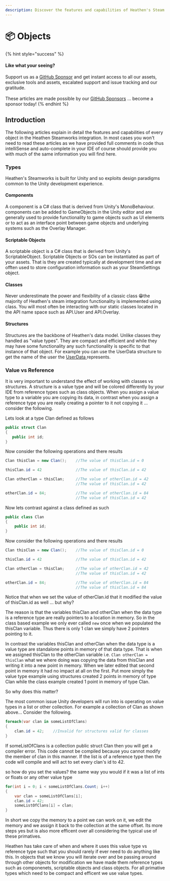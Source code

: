 ```yaml
---
description: Discover the features and capabilities of Heathen's Steam API objects
---
```


# 📦 Objects

{% hint style="success" %}
#### Like what your seeing?

Support us as a [GitHub Sponsor](../../../../become-a-sponsor/) and get instant access to all our assets, exclusive tools and assets, escalated support and issue tracking and our gratitude.\
\
These articles are made possible by our [GitHub Sponsors](../../../../become-a-sponsor/) ... become a sponsor today!
{% endhint %}

## &#x20;Introduction

The following articles explain in detail the features and capabilities of every object in the Heathen Steamworks integration. In most cases you won't need to read these articles as we have provided full comments in code thus intelliSense and auto-complete in your IDE of course should provide you with much of the same information you will find here.

### Types

Heathen's Steamworks is built for Unity and so exploits design paradigms common to the Unity development experience.

#### Components

A component is a C# class that is derived from Unity's MonoBehaviour. components can be added to GameObjects in the Unity editor and are generally used to provide functionality to game objects such as UI elements or to act as an interface point between game objects and underlying systems such as the Overlay Manager.

#### Scriptable Objects

A scriptable object is a C# class that is derived from Unity's ScriptableObject. Scriptable Objects or SOs can be instantiated as part of your assets. That is they are created typically at development time and are offten used to store configuration information such as your SteamSettings object.

#### Classes

Never underestimate the power and flexibility of a classic class 😁the majority of Heathen's steam integration functionality is implemented  using class. You will most often be interacting with our static classes located in the API name space such as API.User and API.Overlay.

#### Structures

Structures are the backbone of Heathen's data model. Unlike classes they handled as "value types". They are compact and efficient and while they may have some functionality any such functionality is specific to that instance of that object. For example you can use the UserData structure to get the name of the user the [UserData ](../data-layer/user-data.md)represents.

### Value vs Reference

It is very important to understand the effect of working with classes vs structures. A structure is a value type and will be colored differently by your IDE from reference types such as class objects. When you assign a value type to a variable you are copying its data, in contrast when you assign a reference type you are really creating a pointer to it not copying it ... consider the following.

Lets look at a type Clan defined as follows

```csharp
public struct Clan
{
   public int id;
}
```

Now consider the following operations and there results

```csharp
Clan thisClan = new Clan();    //The value of thisClan.id = 0

thisClan.id = 42               //The value of thisClan.id = 42

Clan otherClan = thisClan;     //The value of otherClan.id = 42
                               //The value of thisClan.id = 42

otherClan.id = 84;             //The value of otherClan.id = 84
                               //The value of thisClan.id = 42
```

Now lets contrast against a class defined as such

```csharp
public class Clan
{
    public int id;
}
```

Now consider the following operations and there results

```csharp
Clan thisClan = new Clan();    //The value of thisClan.id = 0

thisClan.id = 42               //The value of thisClan.id = 42

Clan otherClan = thisClan;     //The value of otherClan.id = 42
                               //The value of thisClan.id = 42

otherClan.id = 84;             //The value of otherClan.id = 84
                               //The value of thisClan.id = 84
```

Notice that when we set the value of otherClan.id that it modified the value of thisClan.id as well ... but why?

The reason is that the variables thisClan and otherClan when the data type is a reference type are really pointers to a location in memory. So in the class based example we only ever called `new` once when we populated the thisClan variable. Thus there is only 1 clan we simply have 2 pointers pointing to it.

In contrast the variables thisClan and otherClan when the data type is a value type are standalone points in memory of that data type. That is when we assigned thisClan to the otherClan variable i.e. `Clan otherClan = thisClan` what we where doing was copying the data from thisClan and writing it into a new point in memory. When we later edited that second point in memory it had no impact at all on the first. Put more simply the value type example using structures created 2 points in memory of type Clan while the class example created 1 point in memory of type Clan.

So why does this matter?

The most common issue Unity developers will run into is operating on value types in a list or other collection. For example a collection of Clan as shown above... Consider the following.

```csharp
foreach(var clan in someListOfClans)
{
    clan.id = 42;    //Invalid for structures valid for classes
}
```

If someListOfClans is a collection public struct Clan then you will get a compiler error. This code cannot be compiled because you cannot modify the member of clan in this manner. If the list is of a reference type then the code will compile and will act to set every clan's id to 42.

so how do you set the values? the same way you would if it was a list of ints or floats or any other value type

```csharp
for(int i = 0; i < someListOfClans.Count; i++)
{
    var clan = someListOfClans[i];
    clan.id = 42;
    someListOfClans[i] = clan;
}
```

In short we copy the memory to a point we can work on it, we edit the memory and we assign it back to the collection at the same offset. Its more steps yes but is also more efficent over all considering the typical use of these primatives.&#x20;

Heathen has take care of when and where it uses this value type vs reference type such that you should rarely if ever need to do anything like this. In objects that we know you will iterate over and be passing around through other objects for modification we have made them reference types such as componenets, scriptable objects and class objects. For all primative types which need to be compact and efficent we use value types.
